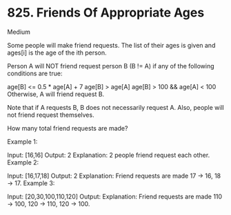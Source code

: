 # 825. Friends Of Appropriate Ages


Medium


Some people will make friend requests. The list of their ages is given and ages[i] is the age of the ith person. 

Person A will NOT friend request person B (B != A) if any of the following conditions are true:

age[B] <= 0.5 * age[A] + 7
age[B] > age[A]
age[B] > 100 && age[A] < 100
Otherwise, A will friend request B.

Note that if A requests B, B does not necessarily request A.  Also, people will not friend request themselves.

How many total friend requests are made?

Example 1:

Input: [16,16]
Output: 2
Explanation: 2 people friend request each other.
Example 2:

Input: [16,17,18]
Output: 2
Explanation: Friend requests are made 17 -> 16, 18 -> 17.
Example 3:

Input: [20,30,100,110,120]
Output: 
Explanation: Friend requests are made 110 -> 100, 120 -> 110, 120 -> 100.
